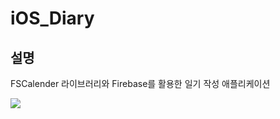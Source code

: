 # iOS_Diary  

## 설명   
FSCalender 라이브러리와 Firebase를 활용한 일기 작성 애플리케이션

![](https://cloud.githubusercontent.com/assets/5186464/16540124/efc51f72-408b-11e6-934a-4e750b8b55bb.png)

